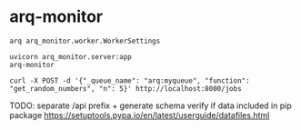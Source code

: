 # arq-monitor

```
arq arq_monitor.worker.WorkerSettings

uvicorn arq_monitor.server:app
arq-monitor
```

```
curl -X POST -d '{"_queue_name": "arq:myqueue", "function": "get_random_numbers", "n": 5}' http://localhost:8000/jobs
```

TODO:
    separate /api prefix + generate schema
    verify if data included in pip package
    https://setuptools.pypa.io/en/latest/userguide/datafiles.html
